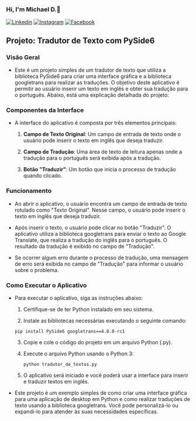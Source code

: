 ### Hi, I'm Michael D.🤙

[![Linkedin](https://img.shields.io/badge/LinkedIn-0077B5?style=for-the-badge&logo=linkedin&logoColor=white)](https://www.linkedin.com/in/michael-douglas-640a11180/)
[![Instagram](https://img.shields.io/badge/Instagram-E4405F?style=for-the-badge&logo=instagram&logoColor=white)](https://www.instagram.com/michael.douglaspdl/)
[![Facebook](https://img.shields.io/badge/Facebook-1877F2?style=for-the-badge&logo=facebook&logoColor=white)](https://web.facebook.com/MikeeD.Cloud9/)


## Projeto: Tradutor de Texto com PySide6

### Visão Geral
- Este é um projeto simples de um tradutor de texto que utiliza a biblioteca PySide6 para criar uma interface gráfica e a biblioteca googletrans para realizar as traduções. O objetivo deste aplicativo é permitir ao usuário inserir um texto em inglês e obter sua tradução para o português. Abaixo, está uma explicação detalhada do projeto:

### Componentes da Interface
- A interface do aplicativo é composta por três elementos principais:

  1. **Campo de Texto Original**: Um campo de entrada de texto onde o usuário pode inserir o texto em inglês que deseja traduzir.

  2. **Campo de Tradução**: Uma área de texto de leitura apenas onde a tradução para o português será exibida após a tradução.

  3. **Botão "Traduzir"**: Um botão que inicia o processo de tradução quando clicado.

### Funcionamento
- Ao abrir o aplicativo, o usuário encontra um campo de entrada de texto rotulado como "Texto Original". Nesse campo, o usuário pode inserir o texto em inglês que deseja traduzir.

- Após inserir o texto, o usuário pode clicar no botão "Traduzir". O aplicativo utiliza a biblioteca googletrans para enviar o texto ao Google Translate, que realiza a tradução do inglês para o português. O resultado da tradução é exibido no campo de "Tradução".

- Se ocorrer algum erro durante o processo de tradução, uma mensagem de erro será exibida no campo de "Tradução" para informar o usuário sobre o problema.

### Como Executar o Aplicativo
- Para executar o aplicativo, siga as instruções abaixo:

  1. Certifique-se de ter Python instalado em seu sistema.

  2. Instale as bibliotecas necessárias executando o seguinte comando:

    ```
    pip install PySide6 googletrans==4.0.0-rc1
    ```

  3. Copie e cole o código do projeto em um arquivo Python (.py).

  4. Execute o arquivo Python usando o Python 3:

     ```
     python tradutor_de_textos.py
     ```

  5. O aplicativo será iniciado e você poderá usar a interface para inserir e traduzir textos em inglês.

- Este projeto é um exemplo simples de como criar uma interface gráfica para uma aplicação de desktop em Python e como realizar traduções de texto usando a biblioteca googletrans. Você pode personalizá-lo ou expandi-lo para atender às suas necessidades específicas.
